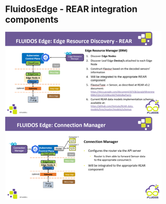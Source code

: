 # FluidosEdge - REAR integration components

![edge-resource-manager](docs/images/edge-resource-manager.png)
![connection-manager](docs/images/connection-manager.png)
